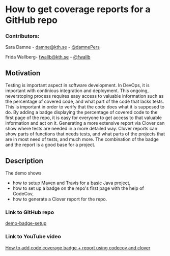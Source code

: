 # How to get coverage reports for a GitHub repo

### Contributors:

Sara Damne - [damne@kth.se](damne@kth.se) - [@damnePers](https://github.com/damnePers)

Frida Wallberg- [fwallb@kth.se](fwallb@kth.se) - [@fwallb](https://github.com/fwallb)

## Motivation
Testing is important aspect in software development. In DevOps, it is important with continious integration and deployment. This ongoing, neverstoping process requires easy access to valuable information such as the percentage of covered code, and what part of the code that lacks tests. This is important in order to verify that the code does what it is supposed to do. By adding a badge displaying the percentage of covered code to the first page of the repo, it is easy for everyone to get access to that valuable information and act on it. Generating a more extensive report via Clover can show where tests are needed in a more detailed way. Clover reports can show parts of functions that needs tests, and what parts of the projects that are in most need of tests, and much more. The combination of the badge and the report is a good base for a project.

## Description
The demo shows 
- how to setup Maven and Travis for a basic Java project,
- how to set up a badge on the repo's first page with the help of CodeCov,
- how to generate a Clover report for the repo.

### Link to GitHub repo
[demo-badge-setup](https://github.com/damnePers/demo-coverage-setup/blob/main/README.md)

### Link to YouTube video
[How to add code coverage badge + report using codecov and clover](https://www.youtube.com/watch?v=i-0lTgYovg8&ab_channel=SaraDamne)

